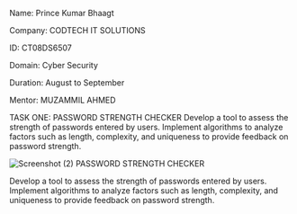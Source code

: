 Name: Prince Kumar Bhaagt


Company: CODTECH IT SOLUTIONS


ID: CT08DS6507


Domain: Cyber Security


Duration: August to September


Mentor: MUZAMMIL AHMED

TASK ONE: PASSWORD STRENGTH CHECKER
Develop a tool to assess the strength of passwords entered by users. Implement
algorithms to analyze factors such as length, complexity, and uniqueness to provide
feedback on password strength.

![Screenshot (2)](https://github.com/user-attachments/assets/94ee8532-80b1-4175-a6ec-e3db5218bafe)
 PASSWORD STRENGTH CHECKER





Develop a tool to assess the strength of passwords entered by users. Implement
algorithms to analyze factors such as length, complexity, and uniqueness to provide
feedback on password strength.
